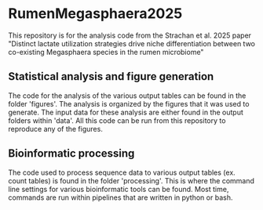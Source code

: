 # RumenMegasphaera2025
This repository is for the analysis code from the Strachan et al. 2025 paper "Distinct lactate utilization strategies drive niche differentiation between two co-existing Megasphaera species in the rumen microbiome"

## Statistical analysis and figure generation
The code for the analysis of the various output tables can be found in the folder 'figures'. The analysis is organized by the figures that it was used to generate. The input data for these analysis are either found in the output folders within 'data'. All this code can be run from this repository to reproduce any of the figures.

## Bioinformatic processing
The code used to process sequence data to various output tables (ex. count tables) is found in the folder 'processing'. This is where the command line settings for various bioinformatic tools can be found. Most time, commands are run within pipelines that are written in python or bash. 
